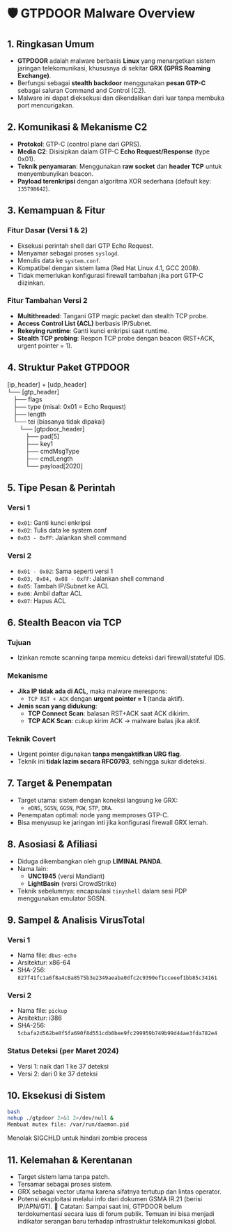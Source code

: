 # 🛡️ GTPDOOR Malware Overview

## 1. Ringkasan Umum
- **GTPDOOR** adalah malware berbasis **Linux** yang menargetkan sistem jaringan telekomunikasi, khususnya di sekitar **GRX (GPRS Roaming Exchange)**.
- Berfungsi sebagai **stealth backdoor** menggunakan **pesan GTP-C** sebagai saluran Command and Control (C2).
- Malware ini dapat dieksekusi dan dikendalikan dari luar tanpa membuka port mencurigakan.

## 2. Komunikasi & Mekanisme C2
- **Protokol**: GTP-C (control plane dari GPRS).
- **Media C2**: Disisipkan dalam GTP-C **Echo Request/Response** (type 0x01).
- **Teknik penyamaran**: Menggunakan **raw socket** dan **header TCP** untuk menyembunyikan beacon.
- **Payload terenkripsi** dengan algoritma XOR sederhana (default key: `135798642`).

## 3. Kemampuan & Fitur

### Fitur Dasar (Versi 1 & 2)
- Eksekusi perintah shell dari GTP Echo Request.
- Menyamar sebagai proses `syslogd`.
- Menulis data ke `system.conf`.
- Kompatibel dengan sistem lama (Red Hat Linux 4.1, GCC 2008).
- Tidak memerlukan konfigurasi firewall tambahan jika port GTP-C diizinkan.

### Fitur Tambahan Versi 2
- **Multithreaded**: Tangani GTP magic packet dan stealth TCP probe.
- **Access Control List (ACL)** berbasis IP/Subnet.
- **Rekeying runtime**: Ganti kunci enkripsi saat runtime.
- **Stealth TCP probing**: Respon TCP probe dengan beacon (RST+ACK, urgent pointer = 1).

## 4. Struktur Paket GTPDOOR

[ip_header] + [udp_header]  
└── [gtp_header]  
&emsp;├── flags  
&emsp;├── type (misal: 0x01 = Echo Request)  
&emsp;├── length  
&emsp;└── tei (biasanya tidak dipakai)  
&emsp;&emsp;└── [gtpdoor_header]  
&emsp;&emsp;&emsp;├── pad[5]  
&emsp;&emsp;&emsp;├── key1  
&emsp;&emsp;&emsp;├── cmdMsgType  
&emsp;&emsp;&emsp;├── cmdLength  
&emsp;&emsp;&emsp;└── payload[2020]


## 5. Tipe Pesan & Perintah

### Versi 1
- `0x01`: Ganti kunci enkripsi
- `0x02`: Tulis data ke system.conf
- `0x03 - 0xFF`: Jalankan shell command

### Versi 2
- `0x01 - 0x02`: Sama seperti versi 1
- `0x03, 0x04, 0x08 - 0xFF`: Jalankan shell command
- `0x05`: Tambah IP/Subnet ke ACL
- `0x06`: Ambil daftar ACL
- `0x07`: Hapus ACL

## 6. Stealth Beacon via TCP

### Tujuan
- Izinkan remote scanning tanpa memicu deteksi dari firewall/stateful IDS.

### Mekanisme
- **Jika IP tidak ada di ACL**, maka malware merespons:
  - `TCP RST + ACK` dengan **urgent pointer = 1** (tanda aktif).
- **Jenis scan yang didukung**:
  - **TCP Connect Scan**: balasan RST+ACK saat ACK dikirim.
  - **TCP ACK Scan**: cukup kirim ACK → malware balas jika aktif.

### Teknik Covert
- Urgent pointer digunakan **tanpa mengaktifkan URG flag**.
- Teknik ini **tidak lazim secara RFC0793**, sehingga sukar dideteksi.

## 7. Target & Penempatan
- Target utama: sistem dengan koneksi langsung ke GRX:
  - `eDNS`, `SGSN`, `GGSN`, `PGW`, `STP`, `DRA`.
- Penempatan optimal: node yang memproses GTP-C.
- Bisa menyusup ke jaringan inti jika konfigurasi firewall GRX lemah.

## 8. Asosiasi & Afiliasi
- Diduga dikembangkan oleh grup **LIMINAL PANDA**.
- Nama lain:
  - **UNC1945** (versi Mandiant)
  - **LightBasin** (versi CrowdStrike)
- Teknik sebelumnya: encapsulasi `tinyshell` dalam sesi PDP menggunakan emulator SGSN.

## 9. Sampel & Analisis VirusTotal

### Versi 1
- Nama file: `dbus-echo`
- Arsitektur: x86-64
- SHA-256: `827f41fc1a6f8a4c8a8575b3e2349aeaba0dfc2c9390ef1cceeef1bb85c34161`

### Versi 2
- Nama file: `pickup`
- Arsitektur: i386
- SHA-256: `5cbafa2d562be0f5fa690f8d551cdb0bee9fc299959b749b99d44ae3fda782e4`

### Status Deteksi (per Maret 2024)
- Versi 1: naik dari 1 ke 37 deteksi
- Versi 2: dari 0 ke 37 deteksi

## 10. Eksekusi di Sistem

```bash
bash
nohup ./gtpdoor 2>&1 2>/dev/null &
Membuat mutex file: /var/run/daemon.pid
```
Menolak SIGCHLD untuk hindari zombie process

## 11. Kelemahan & Kerentanan
- Target sistem lama tanpa patch.
- Tersamar sebagai proses sistem.
- GRX sebagai vector utama karena sifatnya tertutup dan lintas operator.
- Potensi eksploitasi melalui info dari dokumen GSMA IR.21 (berisi IP/APN/GT).
📝 Catatan: Sampai saat ini, GTPDOOR belum terdokumentasi secara luas di forum publik. Temuan ini bisa menjadi indikator serangan baru terhadap infrastruktur telekomunikasi global.
